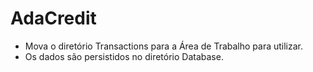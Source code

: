# AdaCredit

- Mova o diretório Transactions para a Área de Trabalho para utilizar.
- Os dados são persistidos no diretório Database.
